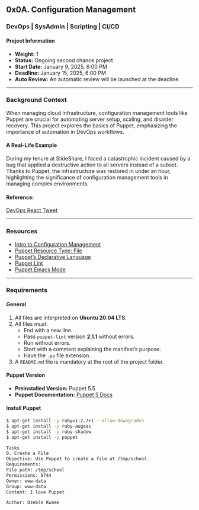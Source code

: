 ## 0x0A. Configuration Management

### DevOps | SysAdmin | Scripting | CI/CD

#### **Project Information**
- **Weight:** 1
- **Status:** Ongoing second chance project
- **Start Date:** January 9, 2025, 6:00 PM
- **Deadline:** January 15, 2025, 6:00 PM
- **Auto Review:** An automatic review will be launched at the deadline.

---

### **Background Context**
When managing cloud infrastructure, configuration management tools like Puppet are crucial for automating server setup, scaling, and disaster recovery. This project explores the basics of Puppet, emphasizing the importance of automation in DevOps workflows.

#### **A Real-Life Example**
During my tenure at SlideShare, I faced a catastrophic incident caused by a bug that applied a destructive action to all servers instead of a subset. Thanks to Puppet, the infrastructure was restored in under an hour, highlighting the significance of configuration management tools in managing complex environments.

#### **Reference:**
[DevOps React Tweet](https://x.com/devopsreact/status/836971570136375296)

---

### **Resources**
- [Intro to Configuration Management](#)
- [Puppet Resource Type: File](#)
- [Puppet’s Declarative Language](#)
- [Puppet Lint](#)
- [Puppet Emacs Mode](#)

---

### **Requirements**
#### **General**
1. All files are interpreted on **Ubuntu 20.04 LTS**.
2. All files must:
   - End with a new line.
   - Pass `puppet-lint` version **2.1.1** without errors.
   - Run without errors.
   - Start with a comment explaining the manifest’s purpose.
   - Have the `.pp` file extension.
3. A `README.md` file is mandatory at the root of the project folder.

#### **Puppet Version**
- **Preinstalled Version:** Puppet 5.5
- **Puppet Documentation:** [Puppet 5 Docs](https://puppet.com/docs/puppet/5.5)

#### **Install Puppet**
```bash
$ apt-get install -y ruby=1:2.7+1 --allow-downgrades
$ apt-get install -y ruby-augeas
$ apt-get install -y ruby-shadow
$ apt-get install -y puppet

Tasks
0. Create a File
Objective: Use Puppet to create a file at /tmp/school.
Requirements:
File path: /tmp/school
Permissions: 0744
Owner: www-data
Group: www-data
Content: I love Puppet

Author: Dzeble Kwame
